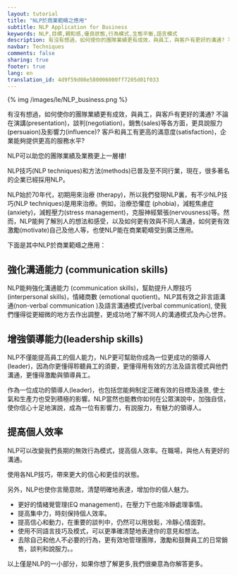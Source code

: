 ```yaml
---
layout: tutorial
title: "NLP於商業範疇之應用"
subtitle: NLP Application for Business
keywords: NLP,目標,親和感,優良狀態,行為模式,生態平衡,語言模式
description: 有沒有想過，如何使你的團隊業績更有成效，與員工，與客戶有更好的溝通? 不論在演講(presentation)，談判(negotiation)，銷售(sales)等各方面，更具說服力(persuaion)及影響力(influence)? 客戶和員工有更高的滿意度(satisfaction)，企業能夠提供更高的服務水平?
navbar: Techniques
comments: false
sharing: true
footer: true
lang: en
translation_id: 4d9f59d08e580006000ff7205d01f033
---
```


{% img /images/le/NLP_business.png %}

有沒有想過，如何使你的團隊業績更有成效，與員工，與客戶有更好的溝通? 不論在演講(presentation)，談判(negotiation)，銷售(sales)等各方面，更具說服力(persuaion)及影響力(influence)? 客戶和員工有更高的滿意度(satisfaction)，企業能夠提供更高的服務水平?

NLP可以助您的團隊業績及業務更上一層樓!

NLP技巧(NLP techniques)和方法(methods)已普及至不同行業，現在，很多著名的企業已經採用NLP。

NLP始於70年代，初期用來治療 (therapy)，所以我們發現NLP裏，有不少NLP技巧(NLP techniques)是用來治療。例如，治療恐懼症 (phobia)，減輕焦慮症(anxiety)，減輕壓力(stress management)，克服神經緊張(nervousness)等。然而，NLP能夠了解別人的想法和感受，以及如何更有效與不同人溝通，如何更有效激勵(motivate)自己及他人等，也使NLP能在商業範疇受到廣泛應用。

下面是其中NLP於商業範疇之應用：

## 強化溝通能力 (communication skills)

NLP能夠強化溝通能力 (communication skills)，幫助提升人際技巧 (interpersonal skills)，情緒商數 (emotional quotient)。NLP其有效之非言語溝通(non-verbal communication )及語言溝通模式(verbal communication), 使我們懂得從更細微的地方去作出調整，更成功地了解不同人的溝通模式及內心世界。

## 增強領導能力(leadership skills)

NLP不僅能提高員工的個人能力，NLP更可幫助你成為一位更成功的領導人(leader)，因為你更懂得聆聽員工的須要，更懂得用有效的方法及語言模式與他們溝通，更懂得激勵與領導員工。

作為一位成功的領導人(leader)，也包括您能夠制定正確有效的目標及遠景, 使士氣和生產力也受到積極的影響。NLP當然也能教你如何在公眾演說中，加強自信，使你信心十足地演說，成為一位有影響力，有説服力，有魅力的領導人。

## 提高個人效率

NLP可以改變我們長期的無效行為模式，提高個人效率。在職場，與他人有更好的溝通。

使用各NLP技巧，帶來更大的信心和更佳的狀態。

另外，NLP也使你言簡意賅，清楚明確地表達，增加你的個人魅力。

* 更好的情緒覺管理(EQ management)，在壓力下也能冷靜處理事情。
* 提高集中力，時刻保持個人效率。
* 提高信心和動力，在重要的談判中，仍然可以用放鬆，冷靜心情面對。
* 使用不同語言技巧及模式，可以更準確清楚地表達你的意見和想法。
* 去除自己和他人不必要的行為，更有效地管理團隊，激勵和鼓舞員工的日常銷售，談判和說服力。。


以上僅是NLP的一小部分，如果你想了解更多,我們很樂意為你解答更多。
